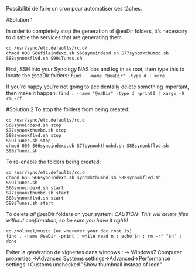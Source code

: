 Possibilité de faire un cron pour automatiser ces tâches.

#Solution 1

In order to completely stop the generation of @eaDir folders, it’s necessary to disable the services that are generating them.
```
cd /usr/syno/etc.defaults/rc.d/
chmod 000 S66fileindexd.sh S66synoindexd.sh S77synomkthumbd.sh S88synomkflvd.sh S99iTunes.sh
```
First, SSH into your Synology NAS box and log in as root, then type this to locate the @eaDir folders:
```find . -name "@eaDir" -type d | more```

If you’re happy you’re not going to accidentally delete something important, then make it happen:
```find . -name "@eaDir" -type d -print0 | xargs -0 rm -rf```

#Solution 2
To stop the folders from being created:
```
cd /usr/syno/etc.defaults/rc.d
S66synoindexd.sh stop
S77synomkthumbd.sh stop
S88synomkflvd.sh stop
S99iTunes.sh stop
chmod 000 S66synoindexd.sh S77synomkthumbd.sh S88synomkflvd.sh S99iTunes.sh
```

To re-enable the folders being created:
```
cd /usr/syno/etc.defaults/rc.d
chmod 655 S66synoindexd.sh synomkthumbd.sh S88synomkflvd.sh S99iTunes.sh
S66synoindexd.sh start
S77synomkthumbd.sh start
S88synomkflvd.sh start
S99iTunes.sh start
```

To delete *all* @eaDir folders on your system:
*CAUTION:  This will delete files without confirmation, so be sure you have it right!!*
```
cd /volume1/music (or wherever your doc root is)
find . -name @eaDir -print | while read n ; echo $n ; rm -rf "$n" ; done
```

Éviter la génération de vignettes dans windows :
-> Windows7 Computer properties ->Advanced Systems settings->Advanced->Performance settings->Customs
unchecked "Show thumbnail instead of Icon"
